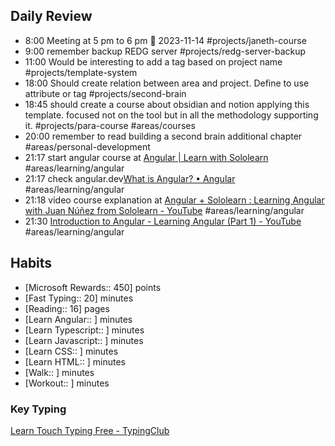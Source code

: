 ## Daily Review

- 8:00 Meeting at 5 pm to 6 pm  📅 2023-11-14 #projects/janeth-course 
- 9:00 remember backup REDG server #projects/redg-server-backup 
- 11:00 Would be interesting to add a tag based on project name #projects/template-system 
- 18:00 Should create relation between area and project. Define to use attribute or tag #projects/second-brain 
- 18:45 should create a course about obsidian and notion applying this template. focused not on the tool but in all the methodology supporting it. #projects/para-course #areas/courses
- 20:00 remember to read building a second brain additional chapter #areas/personal-development 
- 21:17 start angular course at [Angular | Learn with Sololearn](https://www.sololearn.com/learn/courses/angular?location=5) #areas/learning/angular
- 21:17 check angular.dev[What is Angular? • Angular](https://angular.dev/overview) #areas/learning/angular
- 21:18 video course explanation at [Angular + Sololearn : Learning Angular with Juan Núñez from Sololearn - YouTube](https://www.youtube.com/watch?v=3y8qmEKb4xQ&list=RDCMUCbn1OgGei-DV7aSRo_HaAiw) #areas/learning/angular
- 21:30 [Introduction to Angular - Learning Angular (Part 1) - YouTube](https://www.youtube.com/watch?v=xAT0lHYhHMY&list=PL1w1q3fL4pmj9k1FrJ3Pe91EPub2_h4jF) #areas/learning/angular 
## Habits
 - [Microsoft Rewards:: 450] points
 - [Fast Typing:: 20] minutes
 - [Reading:: 16] pages
 - [Learn Angular:: ] minutes
 - [Learn Typescript:: ] minutes
 - [Learn Javascript:: ] minutes
 - [Learn CSS:: ] minutes
 - [Learn HTML:: ] minutes
 - [Walk:: ] minutes
 - [Workout:: ] minutes
### Key Typing
[Learn Touch Typing Free - TypingClub](https://www.typingclub.com/)

